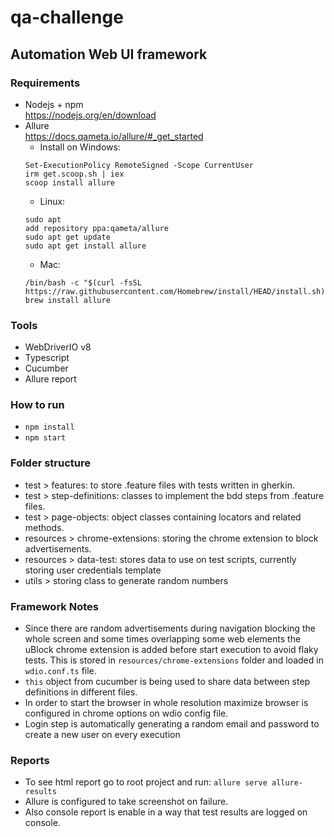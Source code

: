 # qa-challenge
## Automation Web UI framework
### Requirements
* Nodejs + npm  
https://nodejs.org/en/download
* Allure  
https://docs.qameta.io/allure/#_get_started  
    * Install on Windows:  
    ```
    Set-ExecutionPolicy RemoteSigned -Scope CurrentUser
    irm get.scoop.sh | iex
    scoop install allure
    ```
    * Linux:  
    ```
    sudo apt
    add repository ppa:qameta/allure
    sudo apt get update
    sudo apt get install allure
    ```
    * Mac:
    ```
    /bin/bash -c "$(curl -fsSL https://raw.githubusercontent.com/Homebrew/install/HEAD/install.sh)"
    brew install allure
    ```
### Tools
* WebDriverIO v8
* Typescript
* Cucumber
* Allure report

### How to run
* ```npm install```
* ```npm start```

### Folder structure
* test > features: to store .feature files with tests written in gherkin.
* test > step-definitions: classes to implement the bdd steps from .feature files.
* test > page-objects: object classes containing locators and related methods.
* resources > chrome-extensions: storing the chrome extension to block advertisements.
* resources > data-test: stores data to use on test scripts, currently storing user credentials template
* utils > storing class to generate random numbers

### Framework Notes
* Since there are random advertisements during navigation blocking the whole screen and some times overlapping some web elements the uBlock chrome extension is added before start execution to avoid flaky tests. This is stored in ``resources/chrome-extensions`` folder and loaded in ``wdio.conf.ts`` file.
* `this` object from cucumber is being used to share data between step definitions in different files.
* In order to start the browser in whole resolution maximize browser is configured in chrome options on wdio config file.
* Login step is automatically generating a random email and password to create a new user on every execution

### Reports
* To see html report go to root project and run: `allure serve allure-results`
* Allure is configured to take screenshot on failure.
* Also console report is enable in a way that test results are logged on console.
